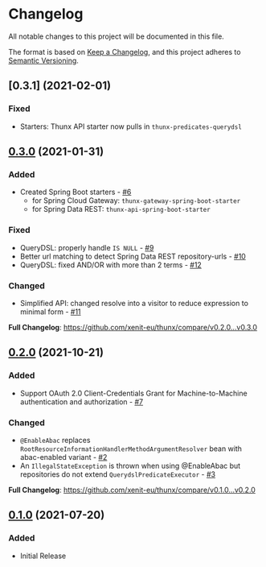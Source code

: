 # Changelog
All notable changes to this project will be documented in this file.

The format is based on [Keep a Changelog](https://keepachangelog.com/en/1.0.0/),
and this project adheres to [Semantic Versioning](https://semver.org/spec/v2.0.0.html).


## [0.3.1] (2021-02-01)

### Fixed

* Starters: Thunx API starter now pulls in `thunx-predicates-querydsl`

## [0.3.0] (2021-01-31)

### Added

* Created Spring Boot starters - [#6]
  * for Spring Cloud Gateway: `thunx-gateway-spring-boot-starter`
  * for Spring Data REST: `thunx-api-spring-boot-starter`

### Fixed

* QueryDSL: properly handle `IS NULL` - [#9]
* Better url matching to detect Spring Data REST repository-urls - [#10]
* QueryDSL: fixed AND/OR with more than 2 terms - [#12]

### Changed

* Simplified API: changed resolve into a visitor to reduce expression to minimal form - [#11]

[0.3.0]: https://github.com/xenit-eu/thunx/releases/tag/v0.3.0
[#6]: https://github.com/xenit-eu/thunx/pull/6
[#8]: https://github.com/xenit-eu/thunx/pull/8
[#9]: https://github.com/xenit-eu/thunx/pull/9
[#10]: https://github.com/xenit-eu/thunx/pull/10
[#12]: https://github.com/xenit-eu/thunx/pull/12
[#11]: https://github.com/xenit-eu/thunx/pull/11

**Full Changelog**: https://github.com/xenit-eu/thunx/compare/v0.2.0...v0.3.0

## [0.2.0] (2021-10-21)

### Added

* Support OAuth 2.0 Client-Credentials Grant for Machine-to-Machine authentication and authorization - [#7]

### Changed

* `@EnableAbac` replaces `RootResourceInformationHandlerMethodArgumentResolver` bean with abac-enabled variant - [#2]
* An `IllegalStateException` is thrown when using @EnableAbac but repositories do not extend `QuerydslPredicateExecutor` - [#3]

[0.2.0]: https://github.com/xenit-eu/thunx/releases/tag/v0.2.0
[#7]: https://github.com/xenit-eu/thunx/pull/7
[#2]: https://github.com/xenit-eu/thunx/pull/2
[#3]: https://github.com/xenit-eu/thunx/pull/3

**Full Changelog**: https://github.com/xenit-eu/thunx/compare/v0.1.0...v0.2.0

## [0.1.0] (2021-07-20)

### Added

- Initial Release

[0.1.0]: https://github.com/xenit-eu/thunx/releases/tag/v0.1.0
